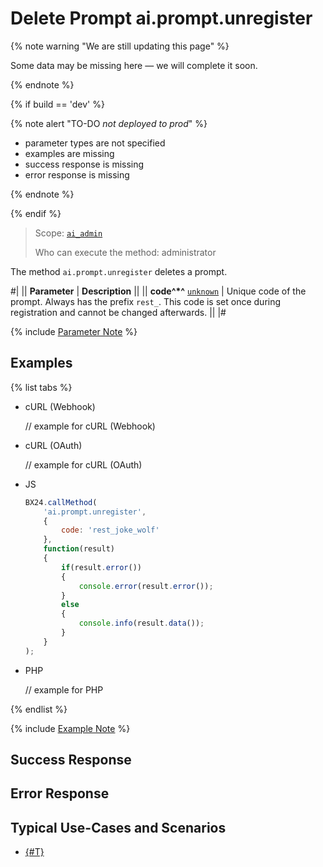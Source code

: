 # Delete Prompt ai.prompt.unregister

{% note warning "We are still updating this page" %}

Some data may be missing here — we will complete it soon.

{% endnote %}

{% if build == 'dev' %}

{% note alert "TO-DO _not deployed to prod_" %}

- parameter types are not specified
- examples are missing
- success response is missing
- error response is missing

{% endnote %}

{% endif %}

> Scope: [`ai_admin`](../../scopes/permissions.md)
>
> Who can execute the method: administrator

The method `ai.prompt.unregister` deletes a prompt.

#|
|| **Parameter** | **Description** ||
|| **code^*^**
[`unknown`](../../data-types.md) | Unique code of the prompt. Always has the prefix `rest_`. This code is set once during registration and cannot be changed afterwards. ||
|#

{% include [Parameter Note](../../../_includes/required.md) %}

## Examples

{% list tabs %}

- cURL (Webhook)

    // example for cURL (Webhook)

- cURL (OAuth)

    // example for cURL (OAuth)

- JS

    ```js
    BX24.callMethod(
        'ai.prompt.unregister',
        {
            code: 'rest_joke_wolf'
        },
        function(result)
        {
            if(result.error())
            {
                console.error(result.error());
            }
            else
            {
                console.info(result.data());
            }
        }
    );
    ```

- PHP

    // example for PHP

{% endlist %}

{% include [Example Note](../../../_includes/examples.md) %}

## Success Response

## Error Response

## Typical Use-Cases and Scenarios

- [{#T}](../../../tutorials/ai/add-joke-prompt.md)